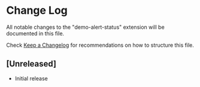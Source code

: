 # Change Log

All notable changes to the "demo-alert-status" extension will be documented in this file.

Check [Keep a Changelog](http://keepachangelog.com/) for recommendations on how to structure this file.

## [Unreleased]

- Initial release